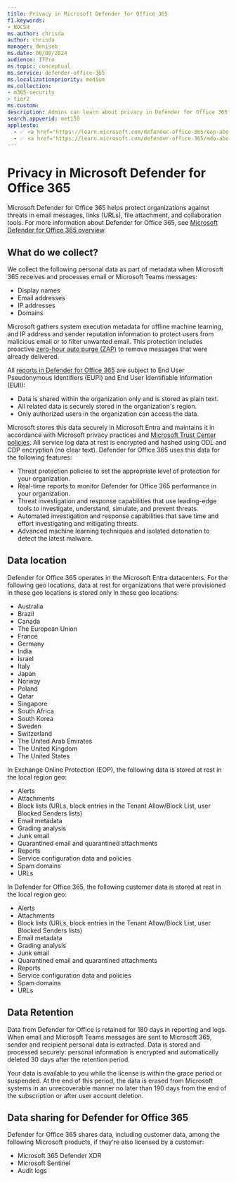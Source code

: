 ```yaml
---
title: Privacy in Microsoft Defender for Office 365
f1.keywords:
- NOCSH
ms.author: chrisda
author: chrisda
manager: deniseb
ms.date: 08/09/2024
audience: ITPro
ms.topic: conceptual
ms.service: defender-office-365
ms.localizationpriority: medium
ms.collection:
- m365-security
- tier2
ms.custom:
description: Admins can learn about privacy in Defender for Office 365.
search.appverid: met150
appliesto:
  - ✅ <a href="https://learn.microsoft.com/defender-office-365/eop-about" target="_blank">Exchange Online Protection</a>
  - ✅ <a href="https://learn.microsoft.com/defender-office-365/mdo-about#defender-for-office-365-plan-1-vs-plan-2-cheat-sheet" target="_blank">Microsoft Defender for Office 365 Plan 1 and Plan 2</a>
---
```


# Privacy in Microsoft Defender for Office 365

Microsoft Defender for Office 365 helps protect organizations against threats in email messages, links (URLs), file attachment, and collaboration tools. For more information about Defender for Office 365, see [Microsoft Defender for Office 365 overview](https://learn.microsoft.com/defender-office-365/mdo-about).

## What do we collect?

We collect the following personal data as part of metadata when Microsoft 365 receives and processes email or Microsoft Teams messages:

- Display names
- Email addresses
- IP addresses
- Domains

Microsoft gathers system execution metadata for offline machine learning, and IP address and sender reputation information to protect users from malicious email or to filter unwanted email. This protection includes proactive [zero-hour auto purge (ZAP)](zero-hour-auto-purge.md) to remove messages that were already delivered.

All [reports in Defender for Office 365](reports-defender-for-office-365.md) are subject to End User Pseudonymous Identifiers (EUPI) and End User Identifiable Information (EUII):

- Data is shared within the organization only and is stored as plain text.
- All related data is securely stored in the organization's region.
- Only authorized users in the organization can access the data.

Microsoft stores this data securely in Microsoft Entra and maintains it in accordance with Microsoft privacy practices and [Microsoft Trust Center policies](https://go.microsoft.com/fwlink/p/?linkid=827578). All service log data at rest is encrypted and hashed using ODL and CDP encryption (no clear text). Defender for Office 365 uses this data for the following features:

- Threat protection policies to set the appropriate level of protection for your organization.
- Real-time reports to monitor Defender for Office 365 performance in your organization.
- Threat investigation and response capabilities that use leading-edge tools to investigate, understand, simulate, and prevent threats.
- Automated investigation and response capabilities that save time and effort investigating and mitigating threats.
- Advanced machine learning techniques and isolated detonation to detect the latest malware.

## Data location

Defender for Office 365 operates in the Microsoft Entra datacenters. For the following geo locations, data at rest for organizations that were provisioned in these geo locations is stored only in these geo locations:

- Australia
- Brazil
- Canada
- The European Union
- France
- Germany
- India
- Israel
- Italy
- Japan
- Norway
- Poland
- Qatar
- Singapore
- South Africa
- South Korea
- Sweden
- Switzerland
- The United Arab Emirates
- The United Kingdom
- The United States

In Exchange Online Protection (EOP), the following data is stored at rest in the local region geo:

- Alerts
- Attachments
- Block lists (URLs, block entries in the Tenant Allow/Block List, user Blocked Senders lists)
- Email metadata
- Grading analysis
- Junk email
- Quarantined email and quarantined attachments
- Reports
- Service configuration data and policies
- Spam domains
- URLs

In Defender for Office 365, the following customer data is stored at rest in the local region geo:

- Alerts
- Attachments
- Block lists (URLs, block entries in the Tenant Allow/Block List, user Blocked Senders lists)
- Email metadata
- Grading analysis
- Junk email
- Quarantined email and quarantined attachments
- Reports
- Service configuration data and policies
- Spam domains
- URLs

## Data Retention

Data from Defender for Office is retained for 180 days in reporting and logs. When email and Microsoft Teams messages are sent to Microsoft 365, sender and recipient personal data is extracted. Data is stored and processed securely: personal information is encrypted and automatically deleted 30 days after the retention period.

Your data is available to you while the license is within the grace period or suspended. At the end of this period, the data is erased from Microsoft systems in an unrecoverable manner no later than 190 days from the end of the subscription or after user account deletion.

## Data sharing for Defender for Office 365

Defender for Office 365 shares data, including customer data, among the following Microsoft products, if they're also licensed by a customer:

- Microsoft 365 Defender XDR
- Microsoft Sentinel
- Audit logs
